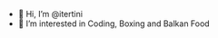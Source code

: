- 👋 Hi, I’m @itertini
- 👀 I’m interested in Coding, Boxing and Balkan Food 


<!---
itertini/itertini is a ✨ special ✨ repository because its `README.md` (this file) appears on your GitHub profile.
You can click the Preview link to take a look at your changes.
--->
